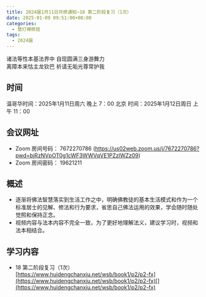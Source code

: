 ```yaml
---
title: 2024届1月11日共修通知—18 第二阶段复习（1次）
date: 2025-01-09 09:51:00+08:00
categories:
  - 慧灯禅修班
tags:
  - 2024届
---
```

诸法等性本基法界中 自现圆满三身游舞力\
离障本来怙主龙钦巴 祈请无垢光尊常护我

## 时间

温哥华时间：2025年1月11日周六 晚上 7：00
北京 时间：2025年1月12日周日 上午 11：00

## 会议网址

* Zoom 房间号码： 7672270786 (https://us02web.zoom.us/j/7672270786?pwd=bjRzNVpOT0g1cWF3WWVqVE1PZzlWZz09) 
* Zoom 房间密码： 19621211

## 概述

* 逐渐将佛法智慧落实到生活工作之中，明确佛教徒的基本生活模式和作为一个标准居士的见解、修法和行为要求，省思自己佛法运用的效果，学会随时随处觉照和保持正念。
* 视频内容与法本内容不完全一致，为了更好地理解法义，建议学习时，视频和法本相结合。 

## 学习内容

* 18 第二阶段复习（1次） [https://www.huidengchanxiu.net/wsb/book1/p2/p2-fx](https://www.huidengchanxiu.net/wsb/book1/p2/p2-fx)[](https://www.huidengchanxiu.net/wsb/book1/p2/p2-fx)
